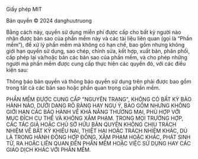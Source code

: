 Giấy phép MIT

Bản quyền © 2024 danghuutruong

Bằng cách này, quyền sử dụng miễn phí được cấp cho bất kỳ người nào nhận được bản sao của phần mềm này và các tài liệu liên quan (gọi là “Phần mềm”), để xử lý phần mềm mà không có hạn chế, bao gồm nhưng không giới hạn quyền sử dụng, sao chép, chỉnh sửa, kết hợp, xuất bản, phân phối, cấp phép lại và/hoặc bán các bản sao của phần mềm, và cho phép những người mà phần mềm được cung cấp thực hiện các quyền đó, với các điều kiện sau:

Thông báo bản quyền và thông báo quyền sử dụng trên phải được bao gồm trong tất cả các bản sao hoặc phần quan trọng của phần mềm.

PHẦN MỀM ĐƯỢC CUNG CẤP "NGUYÊN TRẠNG", KHÔNG CÓ BẤT KỲ BẢO HÀNH NÀO, DƯỚI DẠNG RÕ RÀNG HAY NGỤ Ý, BAO GỒM NHƯNG KHÔNG GIỚI HẠN CÁC BẢO HÀNH VỀ KHẢ NĂNG THƯƠNG MẠI, PHÙ HỢP VỚI MỤC ĐÍCH CỤ THỂ VÀ KHÔNG XÂM PHẠM. TRONG MỌI TRƯỜNG HỢP, CÁC TÁC GIẢ HOẶC CHỦ SỞ HỮU BẢN QUYỀN KHÔNG CHỊU TRÁCH NHIỆM VỀ BẤT KỲ KHIẾU NẠI, THIỆT HẠI HOẶC TRÁCH NHIỆM KHÁC, DÙ LÀ TRONG HÀNH ĐỘNG HỢP ĐỒNG, XÂM PHẠM HOẶC KHÁC, PHÁT SINH TỪ, RA HOẶC LIÊN QUAN ĐẾN PHẦN MỀM HOẶC VIỆC SỬ DỤNG HAY CÁC GIAO DỊCH KHÁC VỚI PHẦN MỀM.
